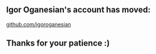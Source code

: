 ## Igor Oganesian's account has moved: 

[github.com/igoroganesian](https://github.com/igoroganesian) 

## Thanks for your patience :)
